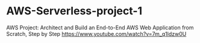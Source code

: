 # AWS-Serverless-project-1

AWS Project: Architect and Build an End-to-End AWS Web Application from Scratch, Step by Step
https://www.youtube.com/watch?v=7m_q1ldzw0U
